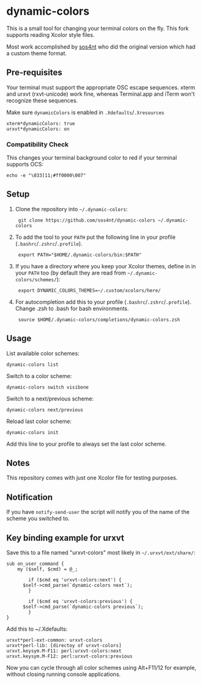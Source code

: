 # dynamic-colors

This is a small tool for changing your terminal colors on the fly. This fork supports reading Xcolor style files. 

Most work accomplished by [sos4nt](https://github.com/sos4nt/dynamic-colors) who did the original version which had a custom theme format.

## Pre-requisites

Your terminal must support the appropriate OSC escape sequences. xterm and urxvt (rxvt-unicode) work fine, whereas Terminal.app and iTerm won't recognize these sequences.

Make sure `dynamicColors` is enabled in `.Xdefaults`/`.Xresources`

    xterm*dynamicColors: true
    urxvt*dynamicColors: on

### Compatibility Check

This changes your terminal background color to red if your terminal supports OCS:

    echo -e "\033]11;#ff0000\007"


## Setup

1. Clone the repository into `~/.dynamic-colors`:

        git clone https://github.com/sos4nt/dynamic-colors ~/.dynamic-colors

2. To add the tool to your `PATH` put the following line in your profile (`.bashrc`/`.zshrc`/`.profile`).

        export PATH="$HOME/.dynamic-colors/bin:$PATH"

3. If you have a directory where you keep your Xcolor themes, define in in your `PATH` too (by default they are read from `~/.dynamic-colors/schemes/`):

        export DYNAMIC_COLORS_THEMES=~/.custom/xcolors/here/

4. For autocompletion add this to your profile (`.bashrc`/`.zshrc`/`.profile`). Change .zsh to .bash for bash environments.

        source $HOME/.dynamic-colors/completions/dynamic-colors.zsh


## Usage

List available color schemes:

    dynamic-colors list

Switch to a color scheme:

    dynamic-colors switch visibone

Switch to a next/previous scheme:

    dynamic-colors next/previous

Reload last color scheme:

    dynamic-colors init

Add this line to your profile to always set the last color scheme.

## Notes

This repository comes with just one Xcolor file for testing purposes.

## Notification

If you have ``notify-send-user`` the script will notify you of the name of the scheme you switched to.

## Key binding example for urxvt
Save this to a file named "urxvt-colors" most likely in `~/.urxvt/ext/share/`:

    sub on_user_command {
        my ($self, $cmd) = @_;

		    if ($cmd eq 'urxvt-colors:next') {
          $self->cmd_parse(`dynamic-colors next`);
		    }

		    if ($cmd eq 'urxvt-colors:previous') {
          $self->cmd_parse(`dynamic-colors previous`);
		    }
    }

Add this to ~/.Xdefaults:

    urxvt*perl-ext-common: urxvt-colors
    urxvt*perl-lib: [directoy of urxvt-colors]
    urxvt.keysym.M-F11: perl:urxvt-colors:next
    urxvt.keysym.M-F12: perl:urxvt-colors:previous

Now you can cycle through all color schemes using Alt+F11/12 for example, without closing running console applications.
